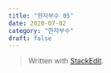 ```yaml
---
title: "한자부수 05"
date: 2020-07-02
category: "한자부수"
draft: false
---
```



> Written with [StackEdit](https://stackedit.io/).
<!--stackedit_data:
eyJoaXN0b3J5IjpbLTk5NTU2NDYxMl19
-->